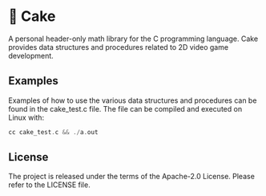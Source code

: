 # 🎂 Cake

A personal header-only math library for the C programming language.
Cake provides data structures and procedures related to 2D video game development.

## Examples

Examples of how to use the various data structures and procedures can be found in the cake_test.c file.
The file can be compiled and executed on Linux with:

```c
cc cake_test.c && ./a.out
```

## License

The project is released under the terms of the Apache-2.0 License.
Please refer to the LICENSE file.

